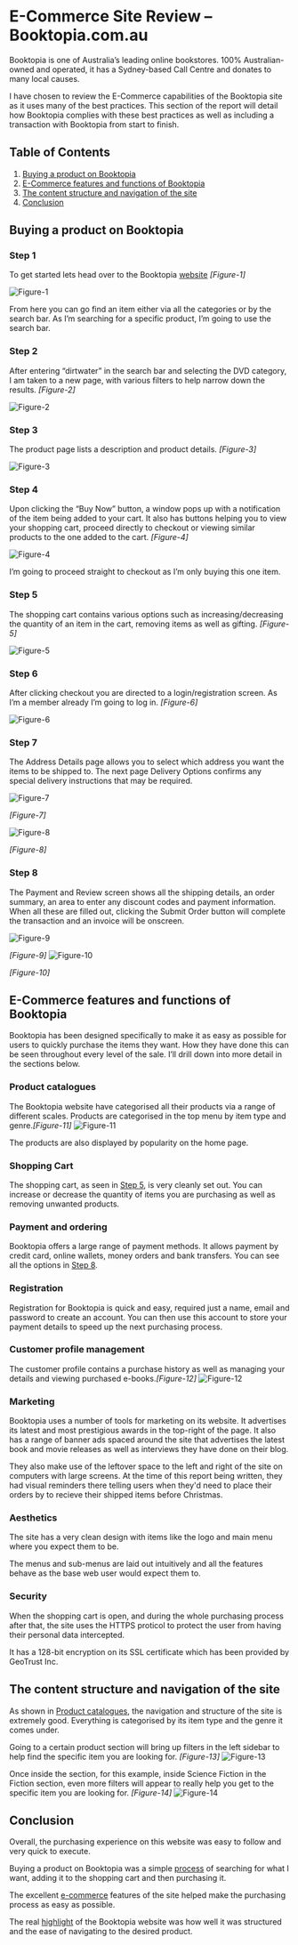 # E-Commerce Site Review – Booktopia.com.au

Booktopia is one of Australia’s leading online bookstores. 100% Australian-owned and operated, it has a Sydney-based Call Centre and donates to many local causes.

I have chosen to review the E-Commerce capabilities of the Booktopia site as it uses many of the best practices. This section of the report will detail how Booktopia complies with these best practices as well as including a transaction with Booktopia from start to finish.

## Table of Contents
1.  [Buying a product on Booktopia](#buying)
2.  [E-Commerce features and functions of Booktopia](#features)
3.  [The content structure and navigation of the site](#structure)
4.  [Conclusion](#conclusion)

## <a name="buying"></a>Buying a product on Booktopia

### <a name="step-1"></a>Step 1
To get started lets head over to the Booktopia [website](http://www.booktopia.com.au) *\[Figure-1\]*

![Figure-1](images/booktopia-1-homepage.png "Figure-1")

From here you can go find an item either via all the categories or by the search bar. As I’m searching for a specific product, I’m going to use the search bar.

### <a name="step-2"></a>Step 2
After entering “dirtwater” in the search bar and selecting the DVD category, I am taken to a new page, with various filters to help narrow down the results. *\[Figure-2\]*

![Figure-2](images/booktopia-2-searchresults.png "Figure-2")

### <a name="step-3"></a>Step 3
The product page lists a description and product details. *\[Figure-3\]*

![Figure-3](images/booktopia-3-item.png "Figure-3")

### <a name="step-4"></a>Step 4
Upon clicking the “Buy Now” button, a window pops up with a notification of the item being added to your cart. It also has buttons helping you to view your shopping cart, proceed directly to checkout or viewing similar products to the one added to the cart. *\[Figure-4\]*

![Figure-4](images/booktopia-4-itemadded.png "Figure-4")

I’m going to proceed straight to checkout as I’m only buying this one item.

### <a name="step-5"></a>Step 5
The shopping cart contains various options such as increasing/decreasing the quantity of an item in the cart, removing items as well as gifting. *\[Figure-5\]* 

![Figure-5](images/booktopia-5-shoppingcart.png "Figure-5")

### <a name="step-6"></a>Step 6
After clicking checkout you are directed to a login/registration screen. As I’m a member already I’m going to log in. *\[Figure-6\]*

![Figure-6](images/booktopia-6-registration.png "Figure-6")

### <a name="step-7"></a>Step 7
The Address Details page allows you to select which address you want the items to be shipped to. The next page Delivery Options confirms any special delivery instructions that may be required.

![Figure-7](images/booktopia-7-deliveryoptions.png "Figure-7")

*\[Figure-7\]*

![Figure-8](images/booktopia-7-shippingdetails.png "Figure-8")

*\[Figure-8\]*

### <a name="step-8"></a>Step 8
The Payment and Review screen shows all the shipping details, an order summary, an area to enter any discount codes and payment information. When all these are filled out, clicking the Submit Order button will complete the transaction and an invoice will be onscreen.

![Figure-9](images/booktopia-8-payment.png "Figure-9")

*\[Figure-9\]*
![Figure-10](images/booktopia-8-invoice.png "Figure-10")

*\[Figure-10\]*

## <a name="features"></a> E-Commerce features and functions of Booktopia
Booktopia has been designed specifically to make it as easy as possible for users to quickly purchase the items they want. How they have done this can be seen throughout every level of the sale. I’ll drill down into more detail in the sections below.

### <a name="product-catalogues">Product catalogues
The Booktopia website have categorised all their products via a range of different scales. Products are categorised in the top menu by item type and genre.*\[Figure-11\]*
![Figure-11](images/booktopia-productcatalogues.png "Figure-11")

The products are also displayed by popularity on the home page.

### Shopping Cart
The shopping cart, as seen in [Step 5](#step-5), is very cleanly set out. You can increase or decrease the quantity of items you are purchasing as well as removing unwanted products.

### Payment and ordering
Booktopia offers a large range of payment methods. It allows payment by credit card, online wallets, money orders and bank transfers. You can see all the options in [Step 8](#step-8).

### Registration
Registration for Booktopia is quick and easy, required just a name, email and password to create an account. You can then use this account to store your payment details to speed up the next purchasing process.

### Customer profile management
The customer profile contains a purchase history as well as managing your details and viewing purchased e-books.*\[Figure-12\]*
![Figure-12](images/booktopia-userprofile.png "Figure-12")

### Marketing
Booktopia uses a number of tools for marketing on its website. It advertises its latest and most prestigious awards in the top-right of the page. It also has a range of banner ads spaced around the site that advertises the latest book and movie releases as well as interviews they have done on their blog.

They also make use of the leftover space to the left and right of the site on computers with large screens. At the time of this report being written, they had visual reminders there telling users when they'd need to place their orders by to recieve their shipped items before Christmas.

### Aesthetics
The site has a very clean design with items like the logo and main menu where you expect them to be.

The menus and sub-menus are laid out intuitively and all the features behave as the base web user would expect them to.

### Security
When the shopping cart is open, and during the whole purchasing process after that, the site uses the HTTPS proticol to protect the user from having their personal data intercepted.

It has a 128-bit encryption on its SSL certificate which has been provided by GeoTrust Inc.

## <a name="structure"></a> The content structure and navigation of the site
As shown in [Product catalogues](#product-catalogues), the navigation and structure of the site is extremely good. Everything is categorised by its item type and the genre it comes under.

Going to a certain product section will bring up filters in the left sidebar to help find the specific item you are looking for. *\[Figure-13\]*
![Figure-13](images/booktopia-contentstructure-1.png "Figure-13")

Once inside the section, for this example, inside Science Fiction in the Fiction section, even more filters will appear to really help you get to the specific item you are looking for. *\[Figure-14\]*
![Figure-14](images/booktopia-contentstructure-2.png "Figure-14")

## <a name="conclusion"></a> Conclusion
Overall, the purchasing experience on this website was easy to follow and very quick to execute.

Buying a product on Booktopia was a simple [process](#buying) of searching for what I want, adding it to the shopping cart and then purchasing it.

The excellent [e-commerce](#features) features of the site helped make the purchasing process as easy as possible.

The real [highlight](#structure) of the Booktopia website was how well it was structured and the ease of navigating to the desired product.
